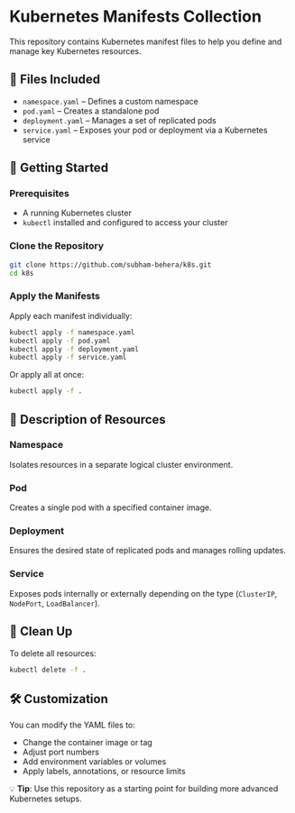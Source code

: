 
# Kubernetes Manifests Collection

This repository contains Kubernetes manifest files to help you define and manage key Kubernetes resources.

## 📂 Files Included

- `namespace.yaml` – Defines a custom namespace
- `pod.yaml` – Creates a standalone pod
- `deployment.yaml` – Manages a set of replicated pods
- `service.yaml` – Exposes your pod or deployment via a Kubernetes service

## 🚀 Getting Started

### Prerequisites

- A running Kubernetes cluster
- `kubectl` installed and configured to access your cluster

### Clone the Repository

```bash
git clone https://github.com/subham-behera/k8s.git
cd k8s
```

### Apply the Manifests

Apply each manifest individually:

```bash
kubectl apply -f namespace.yaml
kubectl apply -f pod.yaml
kubectl apply -f deployment.yaml
kubectl apply -f service.yaml
```

Or apply all at once:

```bash
kubectl apply -f .
```

## 📘 Description of Resources

### Namespace

Isolates resources in a separate logical cluster environment.

### Pod

Creates a single pod with a specified container image.

### Deployment

Ensures the desired state of replicated pods and manages rolling updates.

### Service

Exposes pods internally or externally depending on the type (`ClusterIP`, `NodePort`, `LoadBalancer`).

## 🧹 Clean Up

To delete all resources:

```bash
kubectl delete -f .
```

## 🛠️ Customization

You can modify the YAML files to:

- Change the container image or tag
- Adjust port numbers
- Add environment variables or volumes
- Apply labels, annotations, or resource limits


💡 **Tip**: Use this repository as a starting point for building more advanced Kubernetes setups.
